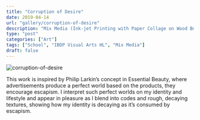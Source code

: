 ```yaml
---
title: "Corruption of Desire"
date: 2019-04-14
url: "gallery/corruption-of-desire"
description: "Mix Media (Ink-jet Printing with Paper Collage on Wood Board); 45(W) x 60(H) cm"
type: "post"
categories: ["Art"]
tags: ["School", "IBDP Visual Arts HL", "Mix Media"]
draft: false
---
```


![corruption-of-desire](/images/post/VA/corruption-of-desire.jpg)

This work is inspired by Philip Larkin’s concept in Essential Beauty, where advertisements produce a perfect world based on the products, they encourage escapism. I interpret such perfect worlds on my identity and lifestyle and appear in pleasure as I blend into codes and rough, decaying textures, showing how my identity is decaying as it’s consumed by escapism.
